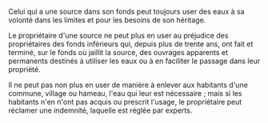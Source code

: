 Celui qui a une source dans son fonds peut toujours user des eaux à sa volonté dans les limites et pour les besoins de son héritage.

Le propriétaire d'une source ne peut plus en user au préjudice des propriétaires des fonds inférieurs qui, depuis plus de trente ans, ont fait et terminé, sur le fonds où jaillit la source, des ouvrages apparents et permanents destinés à utiliser les eaux ou à en faciliter le passage dans leur propriété.

Il ne peut pas non plus en user de manière à enlever aux habitants d'une commune, village ou hameau, l'eau qui leur est nécessaire ; mais si les habitants n'en n'ont pas acquis ou prescrit l'usage, le propriétaire peut réclamer une indemnité, laquelle est réglée par experts.
